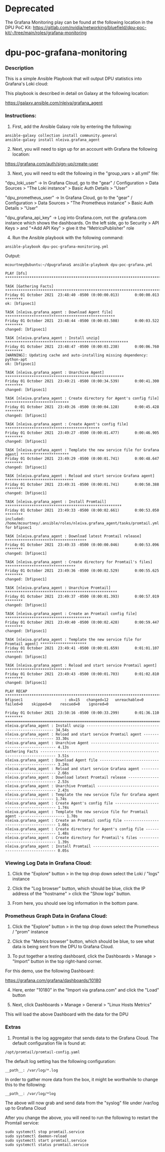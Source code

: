 # Deprecated

The Grafana Monitoring play can be found at the following location in the DPU PoC Kit:
https://gitlab.com/nvidia/networking/bluefield/dpu-poc-kit/-/tree/main/roles/grafana-monitoring

# dpu-poc-grafana-monitoring

### Description

This is a simple Ansible Playbook that will output DPU statistics into Grafana's Loki cloud:

This playbook is described in detail on Galaxy at the following location:

https://galaxy.ansible.com/nleiva/grafana_agent

### Instructions:

1. First, add the Ansible Galaxy role by entering the following:

```
ansible-galaxy collection install community.general
ansible-galaxy install nleiva.grafana_agent
```

2. Next, you will need to sign up for an account with Grafana the following location:

https://grafana.com/auth/sign-up/create-user

3. Next, you will need to edit the following in the "group_vars > all.yml" file:

"dpu_loki_user" -> In Grafana Cloud, go to the "gear" / Configuration > Data Sources > "The Loki instance" > Basic Auth Details > "User"

"dpu_prometheus_user" -> In Grafana Cloud, go to the "gear" / Configuration > Data Sources > "The Prometheus instance" > Basic Auth Details > "User"

"dpu_grafana_api_key" -> Log into Grafana.com, not the <org>.grafana.com instance which shows the dashboards. On the left side, go to Security > API Keys > and "+Add API Key" > give it the "MetricsPublisher" role

4. Run the Ansible playbook with the following command:

```
ansible-playbook dpu-poc-grafana-monitoring.yml
```

Output:

```
mcourtney@ubuntu:~/dpugrafana$ ansible-playbook dpu-poc-grafana.yml

PLAY [bfs] *****************************************************************************************

TASK [Gathering Facts] *****************************************************************************
Friday 01 October 2021  23:48:40 -0500 (0:00:00.013)       0:00:00.013 ********
ok: [bfipsec1]

TASK [nleiva.grafana_agent : Download Agent file] **************************************************
Friday 01 October 2021  23:48:44 -0500 (0:00:03.508)       0:00:03.522 ********
changed: [bfipsec1]

TASK [nleiva.grafana_agent : Install unzip] ********************************************************
Friday 01 October 2021  23:48:47 -0500 (0:00:03.238)       0:00:06.760 ********
[WARNING]: Updating cache and auto-installing missing dependency: python-apt
ok: [bfipsec1]

TASK [nleiva.grafana_agent : Unarchive Agent] ******************************************************
Friday 01 October 2021  23:49:21 -0500 (0:00:34.539)       0:00:41.300 ********
changed: [bfipsec1]

TASK [nleiva.grafana_agent : Create directory for Agent's config file] *****************************
Friday 01 October 2021  23:49:26 -0500 (0:00:04.128)       0:00:45.428 ********
changed: [bfipsec1]

TASK [nleiva.grafana_agent : Create Agent's config file] *******************************************
Friday 01 October 2021  23:49:27 -0500 (0:00:01.477)       0:00:46.905 ********
changed: [bfipsec1]

TASK [nleiva.grafana_agent : Template the new service file for Grafana agent] **********************
Friday 01 October 2021  23:49:29 -0500 (0:00:01.741)       0:00:48.647 ********
changed: [bfipsec1]

TASK [nleiva.grafana_agent : Reload and start service Grafana agent] *******************************
Friday 01 October 2021  23:49:31 -0500 (0:00:01.741)       0:00:50.388 ********
changed: [bfipsec1]

TASK [nleiva.grafana_agent : Install Promtail] *****************************************************
Friday 01 October 2021  23:49:33 -0500 (0:00:02.661)       0:00:53.050 ********
included: /home/mcourtney/.ansible/roles/nleiva.grafana_agent/tasks/promtail.yml for bfipsec1

TASK [nleiva.grafana_agent : Download latest Promtail release] *************************************
Friday 01 October 2021  23:49:33 -0500 (0:00:00.046)       0:00:53.096 ********
changed: [bfipsec1]

TASK [nleiva.grafana_agent : Create directory for Promtail's files] ********************************
Friday 01 October 2021  23:49:36 -0500 (0:00:02.529)       0:00:55.625 ********
changed: [bfipsec1]

TASK [nleiva.grafana_agent : Unarchive Promtail] ***************************************************
Friday 01 October 2021  23:49:37 -0500 (0:00:01.393)       0:00:57.019 ********
changed: [bfipsec1]

TASK [nleiva.grafana_agent : Create an Promtail config file] ***************************************
Friday 01 October 2021  23:49:40 -0500 (0:00:02.428)       0:00:59.447 ********
changed: [bfipsec1]

TASK [nleiva.grafana_agent : Template the new service file for Promtail agent] *********************
Friday 01 October 2021  23:49:41 -0500 (0:00:01.659)       0:01:01.107 ********
changed: [bfipsec1]

TASK [nleiva.grafana_agent : Reload and start service Promtail agent] ******************************
Friday 01 October 2021  23:49:43 -0500 (0:00:01.703)       0:01:02.810 ********
changed: [bfipsec1]

PLAY RECAP *****************************************************************************************
bfipsec1                   : ok=15   changed=12   unreachable=0    failed=0    skipped=0    rescued=0    ignored=0

Friday 01 October 2021  23:50:16 -0500 (0:00:33.299)       0:01:36.110 ********
===============================================================================
nleiva.grafana_agent : Install unzip ------------------------------------------------------- 34.54s
nleiva.grafana_agent : Reload and start service Promtail agent ----------------------------- 33.30s
nleiva.grafana_agent : Unarchive Agent ------------------------------------------------------ 4.13s
Gathering Facts ----------------------------------------------------------------------------- 3.51s
nleiva.grafana_agent : Download Agent file -------------------------------------------------- 3.24s
nleiva.grafana_agent : Reload and start service Grafana agent ------------------------------- 2.66s
nleiva.grafana_agent : Download latest Promtail release ------------------------------------- 2.53s
nleiva.grafana_agent : Unarchive Promtail --------------------------------------------------- 2.43s
nleiva.grafana_agent : Template the new service file for Grafana agent ---------------------- 1.74s
nleiva.grafana_agent : Create Agent's config file ------------------------------------------- 1.74s
nleiva.grafana_agent : Template the new service file for Promtail agent --------------------- 1.70s
nleiva.grafana_agent : Create an Promtail config file --------------------------------------- 1.66s
nleiva.grafana_agent : Create directory for Agent's config file ----------------------------- 1.48s
nleiva.grafana_agent : Create directory for Promtail's files -------------------------------- 1.39s
nleiva.grafana_agent : Install Promtail ----------------------------------------------------- 0.05s
```

### Viewing Log Data in Grafana Cloud:

1. Click the "Explore" button > in the top drop down select the Loki / "logs" instance

2. Click the "Log browser" button, which should be blue, click the IP address of the "hostname" > click the "Show logs" button.

3. From here, you should see log information in the bottom pane.

### Prometheus Graph Data in Grafana Cloud:

1. Click the "Explore" button > in the top drop down select the Prometheus / "prom" instance

2. Click the "Metrics browser" button, which should be blue, to see what data is being sent from the DPU to Grafana Cloud.

3. To put together a testing dashboard, click the Dashboards > Manage > "Import" button in the top right-hand corner.

For this demo, use the following Dashboard:

https://grafana.com/grafana/dashboards/10180

4. Here, enter "10180" in the "Import via grafana.com" and click the "Load" button

5. Next, click Dashboards > Manage > General > "Linux Hosts Metrics"

This will load the above Dashboard with the data for the DPU

### Extras

1. Promtail is the log aggregator that sends data to the Grafana Cloud. The default configuration file is found at:

```
/opt/promtail/promtail-config.yaml
```

The default log setting has the following configuration:

```
__path__: /var/log/*.log
```

In order to gather more data from the box, it might be worthwhile to change this to the following:

```
__path__: /var/log/*log
```

The above will now grab and send data from the "syslog" file under /var/log up to Grafana Cloud

After you change the above, you will need to run the following to restart the Promtail service:

```
sudo systemctl stop promtail.service
sudo systemctl daemon-reload
sudo systemctl start promtail.service
sudo systemctl status promtail.service
```
